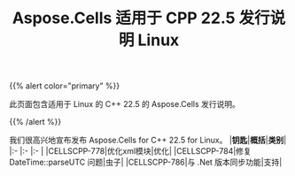 ﻿---
title: Aspose.Cells 适用于 CPP 22.5 发行说明 Linux
type: docs
weight: 8
url: /zh/cpp/aspose-cells-for-cpp-22-5-release-notes-linux/
---
{{% alert color="primary" %}}

此页面包含适用于 Linux 的 C++ 22.5 的 Aspose.Cells 发行说明。

{{% /alert %}}

我们很高兴地宣布发布 Aspose.Cells for C++ 22.5 for Linux。
|**钥匙**|**概括**|**类别**|
|:- |:- |:- |
|CELLSCPP-778|优化xml模块|优化|
|CELLSCPP-784|修复 DateTime::parseUTC 问题|虫子|
|CELLSCPP-786|与 .Net 版本同步功能|支持|
